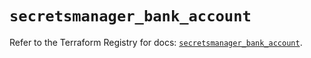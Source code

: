 # `secretsmanager_bank_account`

Refer to the Terraform Registry for docs: [`secretsmanager_bank_account`](https://registry.terraform.io/providers/keeper-security/secretsmanager/1.1.7/docs/resources/bank_account).
